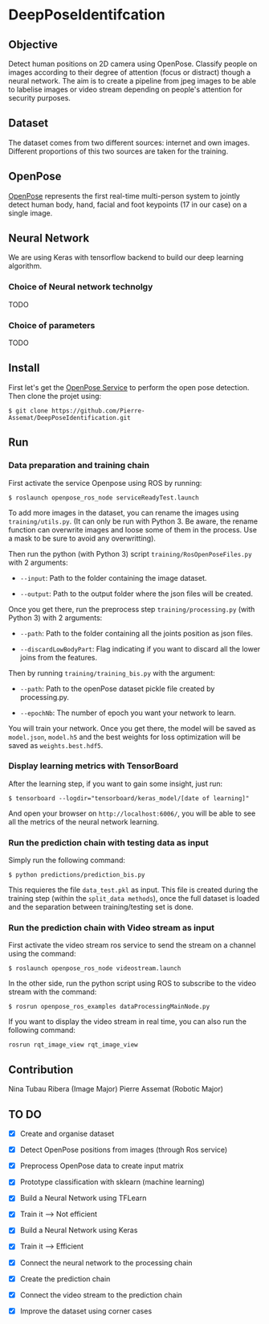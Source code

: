 # DeepPoseIdentifcation


## Objective

Detect human positions on 2D camera using OpenPose. Classify people on images according to their degree of attention (focus or distract) though a neural network. The aim is to create a pipeline from jpeg images to be able to labelise images or video stream depending on people's attention for security purposes. 


## Dataset

The dataset comes from two different sources: internet and own images. Different proportions of this two sources are taken for the training.


## OpenPose

[OpenPose](https://github.com/CMU-Perceptual-Computing-Lab/openpose) represents the first real-time multi-person system to jointly detect human body, hand, facial and foot keypoints (17 in our case) on a single image.


## Neural Network

We are using Keras with tensorflow backend to build our deep learning algorithm.

### Choice of Neural network technolgy

TODO

### Choice of parameters

TODO


## Install

First let's get the [OpenPose Service](https://github.com/jacques-saraydaryan/ros-openpose) to perform the open pose detection.
Then clone the projet using:

```
$ git clone https://github.com/Pierre-Assemat/DeepPoseIdentification.git
```


## Run

### Data preparation and training chain

First activate the service Openpose using ROS by running:

```
$ roslaunch openpose_ros_node serviceReadyTest.launch
```

To add more images in the dataset, you can rename the images using `training/utils.py`. 
(It can only be run with Python 3. Be aware, the rename function can overwrite images and loose some of them in the process. Use a mask to be sure to avoid any overwritting).

Then run the python (with Python 3) script `training/RosOpenPoseFiles.py` with 2 arguments:

- `--input`: Path to the folder containing the image dataset.

- `--output`: Path to the output folder where the json files will be created.

Once you get there, run the preprocess step `training/processing.py`  (with Python 3)  with 2 arguments:

- `--path`: Path to the folder containing all the joints position as json files.

- `--discardLowBodyPart`: Flag indicating if you want to discard all the lower joins from the features.

Then by running `training/training_bis.py` with the argument:

- `--path`: Path to the openPose dataset pickle file created by processing.py.

- `--epochNb`: The number of epoch you want your network to learn.

You will train your network. Once you get there, the model will be saved as `model.json`, `model.h5` and the best weights for loss optimization will be saved as `weights.best.hdf5`. 

### Display learning metrics with TensorBoard

After the learning step, if you want to gain some insight, just run: 

```
$ tensorboard --logdir="tensorboard/keras_model/[date of learning]"
```

And open your browser on `http://localhost:6006/`, you will be able to see all the metrics of the neural network learning.

### Run the prediction chain with testing data as input

Simply run the following command:

```
$ python predictions/prediction_bis.py
```

This requieres the file `data_test.pkl` as input. This file is created during the training step (within the `split_data methods`), once the full dataset is loaded and the separation between training/testing set is done.

### Run the prediction chain with Video stream as input

First activate the video stream ros service to send the stream on a channel using the command:

```
$ roslaunch openpose_ros_node videostream.launch
```

In the other side, run the python script using ROS to subscribe to the video stream with the command: 

```
$ rosrun openpose_ros_examples dataProcessingMainNode.py
```

If you want to display the video stream in real time, you can also run the following command:

```
rosrun rqt_image_view rqt_image_view
```

## Contribution

Nina Tubau Ribera (Image Major)
Pierre Assemat (Robotic Major)


## TO DO

- [x] Create and organise dataset

- [x] Detect OpenPose positions from images (through Ros service)

- [x] Preprocess OpenPose data to create input matrix

- [x] Prototype classification with sklearn (machine learning)

- [x] Build a Neural Network using TFLearn

- [x] Train it --> Not efficient

- [x] Build a Neural Network using Keras

- [x] Train it --> Efficient

- [x] Connect the neural network to the processing chain

- [x] Create the prediction chain

- [x] Connect the video stream to the prediction chain

- [x] Improve the dataset using corner cases